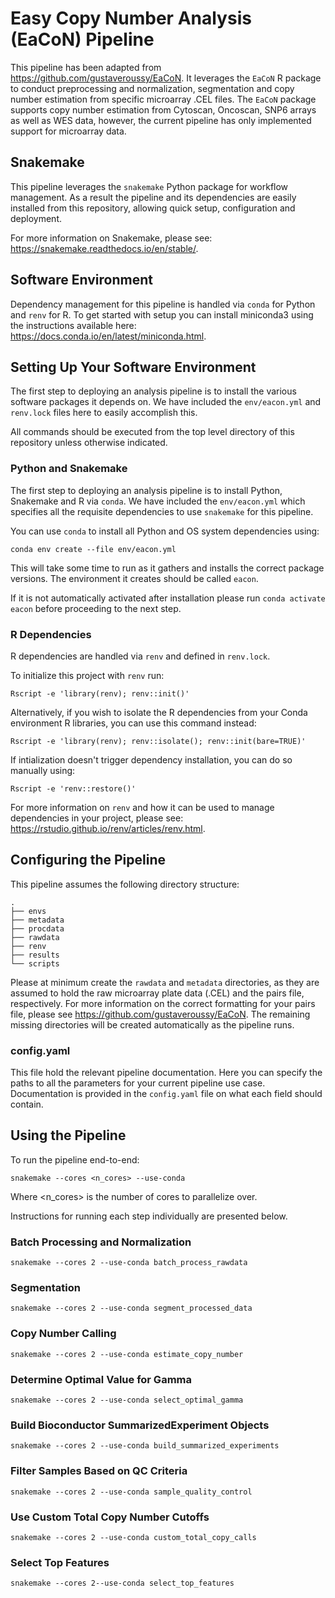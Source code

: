 # Easy Copy Number Analysis (EaCoN) Pipeline

This pipeline has been adapted from https://github.com/gustaveroussy/EaCoN.
It leverages the `EaCoN` R package to conduct preprocessing and normalization,
segmentation and copy number estimation from specific microarray .CEL files.
The `EaCoN` package supports copy number estimation from Cytoscan, Oncoscan,
SNP6 arrays as well as WES data, however, the current pipeline has only
implemented support for microarray data.

## Snakemake

This pipeline leverages the `snakemake` Python package for workflow management.
As a result the pipeline and its dependencies are easily
installed from this repository, allowing quick setup, configuration and
deployment.

For more information on Snakemake, please see:
https://snakemake.readthedocs.io/en/stable/.

## Software Environment

Dependency management for this pipeline is handled via `conda` for Python
and `renv` for R. To get started with setup you can install
miniconda3 using the instructions available here: https://docs.conda.io/en/latest/miniconda.html.

## Setting Up Your Software Environment

The first step to deploying an analysis pipeline is to install the various
software packages it depends on. We have included the `env/eacon.yml` and `renv.lock` files here to easily accomplish this.

All commands should be executed from the top level directory of this
repository unless otherwise indicated.

### Python and Snakemake

The first step to deploying an analysis pipeline is to install Python,
Snakemake and R via `conda`. We have included the
`env/eacon.yml` which specifies all the requisite dependencies to use
`snakemake` for this pipeline.

You can use `conda` to install all Python and OS system dependencies
using:

`conda env create --file env/eacon.yml`

This will take some time to run as it gathers and installs the correct
package versions. The environment it creates should be called `eacon`.

If it is not automatically activated after installation please run
`conda activate eacon` before proceeding to the next step.

### R Dependencies

R dependencies are handled via `renv`  and defined in `renv.lock`.

To initialize this project with `renv` run:

`Rscript -e 'library(renv); renv::init()'`

Alternatively, if you wish to isolate the R dependencies from your Conda environment R libraries, you can use this command instead:

`Rscript -e 'library(renv); renv::isolate(); renv::init(bare=TRUE)'`

If intialization doesn't trigger dependency installation, you can do so manually using:

`Rscript -e 'renv::restore()'`

For more information on `renv` and how it can be used to manage dependencies in
your project, please see: https://rstudio.github.io/renv/articles/renv.html.

## Configuring the Pipeline

This pipeline assumes the following directory structure:

```
.
├── envs
├── metadata
├── procdata
├── rawdata
├── renv
├── results
└── scripts
```

Please at minimum create the `rawdata` and `metadata` directories, as they are assumed to hold the raw microarray plate data (.CEL) and the pairs file, respectively. For more information on the correct formatting for your pairs file, please see https://github.com/gustaveroussy/EaCoN.
The remaining missing directories will be created automatically as the pipeline runs.

### config.yaml

This file hold the relevant pipeline documentation. Here you can specify the paths
to all the parameters for your current pipeline use case. Documentation is provided
in the `config.yaml` file on what each field should contain.

## Using the Pipeline

To run the pipeline end-to-end:
```
snakemake --cores <n_cores> --use-conda
```
Where <n_cores> is the number of cores to parallelize over.

Instructions for running each step individually are presented below.

### Batch Processing and Normalization

`snakemake --cores 2 --use-conda batch_process_rawdata`

### Segmentation

`snakemake --cores 2 --use-conda segment_processed_data`

### Copy Number Calling

`snakemake --cores 2 --use-conda estimate_copy_number`

### Determine Optimal Value for Gamma

`snakemake --cores 2 --use-conda select_optimal_gamma`

### Build Bioconductor SummarizedExperiment Objects

`snakemake --cores 2 --use-conda build_summarized_experiments`

### Filter Samples Based on QC Criteria

`snakemake --cores 2 --use-conda sample_quality_control`

### Use Custom Total Copy Number Cutoffs

`snakemake --cores 2 --use-conda custom_total_copy_calls`

### Select Top Features

`snakemake --cores 2--use-conda select_top_features`
